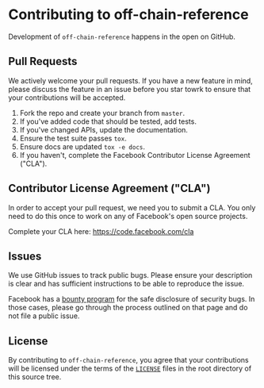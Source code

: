# Contributing to off-chain-reference

Development of `off-chain-reference` happens in the open on GitHub.

## Pull Requests

We actively welcome your pull requests. If you have a new feature in mind, please discuss the feature in an issue before you star towrk to ensure that your contributions will be accepted.

1. Fork the repo and create your branch from `master`.
2. If you've added code that should be tested, add tests.
3. If you've changed APIs, update the documentation.
4. Ensure the test suite passes `tox`.
5. Ensure docs are updated `tox -e docs`.
6. If you haven't, complete the Facebook Contributor License Agreement ("CLA").

## Contributor License Agreement ("CLA")

In order to accept your pull request, we need you to submit a CLA. You only need to do this once to work on any of Facebook's open source projects.

Complete your CLA here: <https://code.facebook.com/cla>

## Issues

We use GitHub issues to track public bugs. Please ensure your description is clear and has sufficient instructions to be able to reproduce the issue.

Facebook has a [bounty program](https://www.facebook.com/whitehat/) for the safe disclosure of security bugs. In those cases, please go through the process outlined on that page and do not file a public issue.

## License

By contributing to `off-chain-reference`, you agree that your contributions will be licensed under the terms of the [`LICENSE`](LICENSE) files in the root directory of this source tree.
